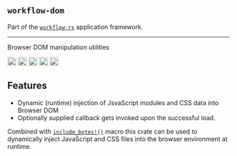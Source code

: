 ## `workflow-dom`

Part of the [`workflow-rs`](https://github.com/workflow-rs) application framework.

***

Browser DOM manipulation utilities


[<img alt="github" src="https://img.shields.io/badge/github-workflow--rs-8da0cb?style=for-the-badge&labelColor=555555&color=8da0cb&logo=github" height="20">](https://github.com/workflow-rs/workflow-rs)
[<img alt="crates.io" src="https://img.shields.io/crates/v/workflow-dom.svg?maxAge=2592000&style=for-the-badge&color=fc8d62&logo=rust" height="20">](https://crates.io/crates/workflow-dom)
[<img alt="docs.rs" src="https://img.shields.io/badge/docs.rs-workflow--dom-56c2a5?maxAge=2592000&style=for-the-badge&logo=docs.rs" height="20">](https://docs.rs/workflow-dom)
<img alt="license" src="https://img.shields.io/crates/l/workflow-dom.svg?maxAge=2592000&color=6ac&style=for-the-badge&logoColor=fff" height="20">
<img src="https://img.shields.io/badge/platform- wasm32/browser -informational?style=for-the-badge&color=50a0f0" height="20">

## Features

* Dynamic (runtime) injection of JsvaScript modules and CSS data into Browser DOM
* Optionally supplied callback gets invoked upon the successful load.

Combined with [`include_bytes!()`](https://doc.rust-lang.org/std/macro.include_bytes.html) macro this crate can be used to dynamically inject JavaScript and CSS files into the browser environment at runtime.

